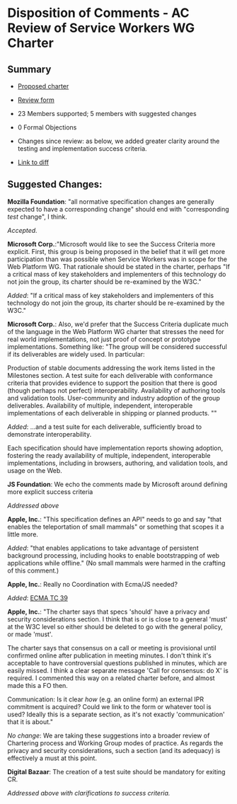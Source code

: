 # Disposition of Comments - AC Review of Service Workers WG Charter
## Summary
* [Proposed charter](https://w3c.github.io/charter-drafts/sw-charter.html)
* [Review form](https://www.w3.org/2002/09/wbs/33280/swwg-2017/results)
 * 23 Members supported; 5 members with suggested changes 
 * 0 Formal Objections

* Changes since review: as below, we added greater clarity around the testing and implementation success criteria. 
* [Link to diff](https://services.w3.org/htmldiff?doc1=https%3A%2F%2Frawgit.com%2Fw3c%2Fcharter-drafts%2F299e9ab77071361f52956e640e82509fe26a0909%2Fsw-charter.html&doc2=https%3A%2F%2Fw3c.github.io%2Fcharter-drafts%2Fsw-charter.html)

## Suggested Changes:

**Mozilla Foundation**: "all normative specification changes are generally expected to have a corresponding change" should end with "corresponding *test* change", I think.

*Accepted.*

**Microsoft Corp.**:"Microsoft would like to see the Success Criteria more explicit. First, this group is being proposed in the belief that it will get more participation than was possible when Service Workers was in scope for the Web Platform WG. That rationale should be stated in the charter, perhaps "If a critical mass of key stakeholders and implementers of this technology do not join the group, its charter should be re-examined by the W3C."

*Added*: "If a critical mass of key stakeholders and implementers of this technology do not join the group, its charter should be re-examined by the W3C."

**Microsoft Corp.**: Also, we'd prefer that the Success Criteria duplicate much of the language in the Web Platform WG charter that stresses the need for real world implementations, not just proof of concept or prototype implementations. Something like:
"The group will be considered successful if its deliverables are widely used. In particular:

Production of stable documents addressing the work items listed in the Milestones section.
A test suite for each deliverable with conformance criteria that provides evidence to support the position that there is good (though perhaps not perfect) interoperability.
Availability of authoring tools and validation tools.
User-community and industry adoption of the group deliverables.
Availability of multiple, independent, interoperable implementations of each deliverable in shipping or planned products. ""

*Added*:
...and a test suite for each deliverable, sufficiently broad to demonstrate interoperability.</p>

Each specification should have implementation reports showing adoption, fostering the ready availability of multiple, independent, interoperable implementations, including in browsers, authoring, and validation tools, and usage on the Web.
	
**JS Foundation**: We echo the comments made by Microsoft around defining more explicit success criteria
	
*Addressed above*

**Apple, Inc.**: 
"This specification defines an API" needs to go and say "that enables the teleportation of small mammals" or something that scopes it a little more.

*Added*: "that enables applications to take advantage of persistent background processing, including hooks to enable bootstrapping of web applications while offline." (No small mammals were harmed in the crafting of this comment.)

**Apple, Inc.**: 
Really no Coordination with Ecma/JS needed?

*Added*: [ECMA TC 39](http://www.ecma-international.org/memento/TC39.htm)

**Apple, Inc.**: 
"The charter says that specs 'should' have a privacy and security considerations section. I think that is or is close to a general 'must' at the W3C level so either should be deleted to go with the general policy, or made 'must'.

The charter says that consensus on a call or meeting is provisional until confirmed online after publication in meeting minutes. I don't think it's acceptable to have controversial questions published in minutes, which are easily missed. I think a clear separate message 'Call for consensus: do X' is required. I commented this way on a related charter before, and almost made this a FO then. 

Communication: Is it clear *how* (e.g. an online form) an external IPR commitment is acquired? Could we link to the form or whatever tool is used? Ideally this is a separate section, as it's not exactly 'communication' that it is about."

*No change*: We are taking these suggestions into a broader review of Chartering process and Working Group modes of practice. As regards the privacy and security considerations, such a section (and its adequacy) is effectively a must at this point.



**Digital Bazaar**: The creation of a test suite should be mandatory for exiting CR.

*Addressed above with clarifications to success criteria.*

